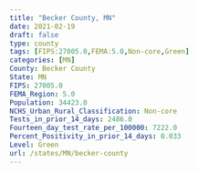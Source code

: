 ```yaml
---
title: "Becker County, MN"
date: 2021-02-19
draft: false
type: county
tags: [FIPS:27005.0,FEMA:5.0,Non-core,Green]
categories: [MN]
County: Becker County
State: MN
FIPS: 27005.0
FEMA_Region: 5.0
Population: 34423.0
NCHS_Urban_Rural_Classification: Non-core
Tests_in_prior_14_days: 2486.0
Fourteen_day_test_rate_per_100000: 7222.0
Percent_Positivity_in_prior_14_days: 0.033
Level: Green
url: /states/MN/becker-county
---
```



